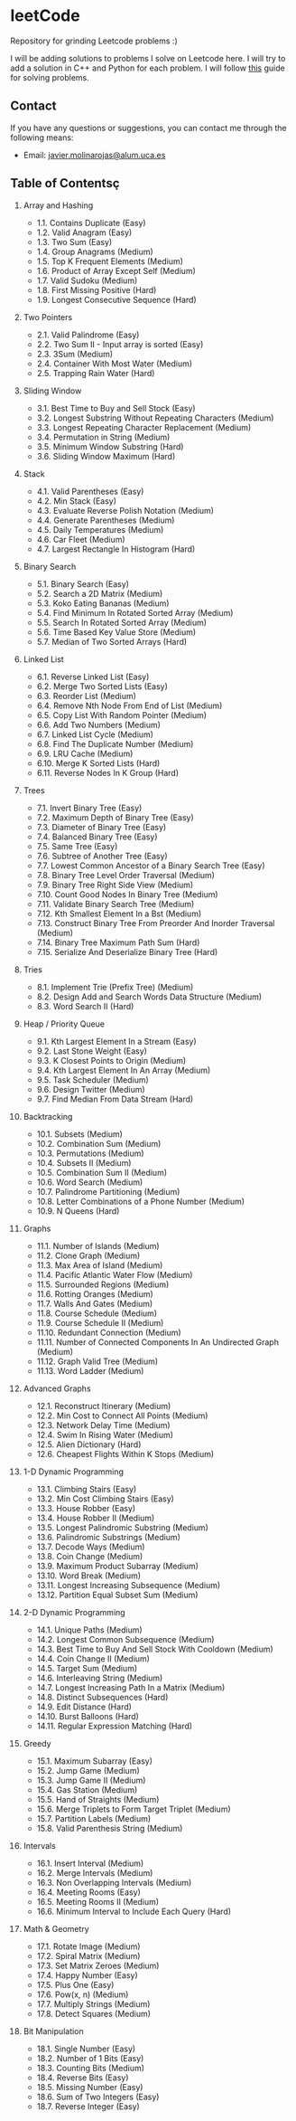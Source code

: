 # leetCode
Repository for grinding Leetcode problems :)

I will be adding solutions to problems I solve on Leetcode here. I will try to add a solution in C++ and Python for each problem. I will follow [this](https://neetcode.io/practice) guide for solving problems.

## Contact
If you have any questions or suggestions, you can contact me through the following means:

- Email: javier.molinarojas@alum.uca.es 

## Table of Contentsç
1. Array and Hashing
   - 1.1. Contains Duplicate (Easy)
   - 1.2. Valid Anagram (Easy)
   - 1.3. Two Sum (Easy)
   - 1.4. Group Anagrams (Medium)
   - 1.5. Top K Frequent Elements (Medium)
   - 1.6. Product of Array Except Self (Medium)
   - 1.7. Valid Sudoku (Medium)
   - 1.8. First Missing Positive (Hard)
   - 1.9. Longest Consecutive Sequence (Hard)


2. Two Pointers
   - 2.1. Valid Palindrome (Easy)
   - 2.2. Two Sum II - Input array is sorted (Easy)
   - 2.3. 3Sum (Medium)
   - 2.4. Container With Most Water (Medium)
   - 2.5. Trapping Rain Water (Hard)

3. Sliding Window
    - 3.1. Best Time to Buy and Sell Stock (Easy)
    - 3.2. Longest Substring Without Repeating Characters (Medium)
    - 3.3. Longest Repeating Character Replacement (Medium)
    - 3.4. Permutation in String (Medium)
    - 3.5. Minimum Window Substring (Hard)
    - 3.6. Sliding Window Maximum (Hard)

4. Stack
    - 4.1. Valid Parentheses (Easy)
    - 4.2. Min Stack (Easy)
    - 4.3. Evaluate Reverse Polish Notation (Medium)
    - 4.4. Generate Parentheses (Medium)
    - 4.5. Daily Temperatures (Medium)
    - 4.6. Car Fleet (Medium)
    - 4.7. Largest Rectangle In Histogram (Hard)


5. Binary Search
    - 5.1. Binary Search (Easy)
    - 5.2. Search a 2D Matrix (Medium)
    - 5.3. Koko Eating Bananas (Medium)
    - 5.4. Find Minimum In Rotated Sorted Array (Medium)
    - 5.5. Search In Rotated Sorted Array (Medium)
    - 5.6. Time Based Key Value Store (Medium)
    - 5.7. Median of Two Sorted Arrays (Hard)

6. Linked List
    - 6.1. Reverse Linked List (Easy)
    - 6.2. Merge Two Sorted Lists (Easy)
    - 6.3. Reorder List (Medium)
    - 6.4. Remove Nth Node From End of List (Medium)
    - 6.5. Copy List With Random Pointer (Medium)
    - 6.6. Add Two Numbers (Medium)
    - 6.7. Linked List Cycle (Medium)
    - 6.8. Find The Duplicate Number (Medium)
    - 6.9. LRU Cache (Medium)
    - 6.10. Merge K Sorted Lists (Hard)
    - 6.11. Reverse Nodes In K Group (Hard)

7. Trees
    - 7.1. Invert Binary Tree (Easy)
    - 7.2. Maximum Depth of Binary Tree (Easy)
    - 7.3. Diameter of Binary Tree (Easy)
    - 7.4. Balanced Binary Tree (Easy)
    - 7.5. Same Tree (Easy)
    - 7.6. Subtree of Another Tree (Easy)
    - 7.7. Lowest Common Ancestor of a Binary Search Tree (Easy)
    - 7.8. Binary Tree Level Order Traversal (Medium)
    - 7.9. Binary Tree Right Side View (Medium)
    - 7.10. Count Good Nodes In Binary Tree (Medium)
    - 7.11. Validate Binary Search Tree (Medium)
    - 7.12. Kth Smallest Element In a Bst (Medium)
    - 7.13. Construct Binary Tree From Preorder And Inorder Traversal (Medium)
    - 7.14. Binary Tree Maximum Path Sum (Hard)
    - 7.15. Serialize And Deserialize Binary Tree (Hard)

8. Tries
    - 8.1. Implement Trie (Prefix Tree) (Medium)
    - 8.2. Design Add and Search Words Data Structure (Medium)
    - 8.3. Word Search II (Hard)

9. Heap / Priority Queue
    - 9.1. Kth Largest Element In a Stream (Easy)
    - 9.2. Last Stone Weight (Easy)
    - 9.3. K Closest Points to Origin (Medium)
    - 9.4. Kth Largest Element In An Array (Medium)
    - 9.5. Task Scheduler (Medium)
    - 9.6. Design Twitter (Medium)
    - 9.7. Find Median From Data Stream (Hard)

10. Backtracking
    - 10.1. Subsets (Medium)
    - 10.2. Combination Sum (Medium)
    - 10.3. Permutations (Medium)
    - 10.4. Subsets II (Medium)
    - 10.5. Combination Sum II (Medium)
    - 10.6. Word Search (Medium)
    - 10.7. Palindrome Partitioning (Medium)
    - 10.8. Letter Combinations of a Phone Number (Medium)
    - 10.9. N Queens (Hard)

11. Graphs
    - 11.1. Number of Islands (Medium)
    - 11.2. Clone Graph (Medium)
    - 11.3. Max Area of Island (Medium)
    - 11.4. Pacific Atlantic Water Flow (Medium)
    - 11.5. Surrounded Regions (Medium)
    - 11.6. Rotting Oranges (Medium)
    - 11.7. Walls And Gates (Medium)
    - 11.8. Course Schedule (Medium)
    - 11.9. Course Schedule II (Medium)
    - 11.10. Redundant Connection (Medium)
    - 11.11. Number of Connected Components In An Undirected Graph (Medium)
    - 11.12. Graph Valid Tree (Medium)
    - 11.13. Word Ladder (Medium)

12. Advanced Graphs
    - 12.1. Reconstruct Itinerary (Medium)
    - 12.2. Min Cost to Connect All Points (Medium)
    - 12.3. Network Delay Time (Medium)
    - 12.4. Swim In Rising Water (Medium)
    - 12.5. Alien Dictionary (Hard)
    - 12.6. Cheapest Flights Within K Stops (Medium)

13. 1-D Dynamic Programming
    - 13.1. Climbing Stairs (Easy)
    - 13.2. Min Cost Climbing Stairs (Easy)
    - 13.3. House Robber (Easy)
    - 13.4. House Robber II (Medium)
    - 13.5. Longest Palindromic Substring (Medium)
    - 13.6. Palindromic Substrings (Medium)
    - 13.7. Decode Ways (Medium)
    - 13.8. Coin Change (Medium)
    - 13.9. Maximum Product Subarray (Medium)
    - 13.10. Word Break (Medium)
    - 13.11. Longest Increasing Subsequence (Medium)
    - 13.12. Partition Equal Subset Sum (Medium)

14. 2-D Dynamic Programming
    - 14.1. Unique Paths (Medium)
    - 14.2. Longest Common Subsequence (Medium)
    - 14.3. Best Time to Buy And Sell Stock With Cooldown (Medium)
    - 14.4. Coin Change II (Medium)
    - 14.5. Target Sum (Medium)
    - 14.6. Interleaving String (Medium)
    - 14.7. Longest Increasing Path In a Matrix (Medium)
    - 14.8. Distinct Subsequences (Hard)
    - 14.9. Edit Distance (Hard)
    - 14.10. Burst Balloons (Hard)
    - 14.11. Regular Expression Matching (Hard)

15. Greedy
    - 15.1. Maximum Subarray (Easy)
    - 15.2. Jump Game (Medium)
    - 15.3. Jump Game II (Medium)
    - 15.4. Gas Station (Medium)
    - 15.5. Hand of Straights (Medium)
    - 15.6. Merge Triplets to Form Target Triplet (Medium)
    - 15.7. Partition Labels (Medium)
    - 15.8. Valid Parenthesis String (Medium)

16. Intervals
    - 16.1. Insert Interval (Medium)
    - 16.2. Merge Intervals (Medium)
    - 16.3. Non Overlapping Intervals (Medium)
    - 16.4. Meeting Rooms (Easy)
    - 16.5. Meeting Rooms II (Medium)
    - 16.6. Minimum Interval to Include Each Query (Hard)

17. Math & Geometry
    - 17.1. Rotate Image (Medium)
    - 17.2. Spiral Matrix (Medium)
    - 17.3. Set Matrix Zeroes (Medium)
    - 17.4. Happy Number (Easy)
    - 17.5. Plus One (Easy)
    - 17.6. Pow(x, n) (Medium)
    - 17.7. Multiply Strings (Medium)
    - 17.8. Detect Squares (Medium)

18. Bit Manipulation
    - 18.1. Single Number (Easy)
    - 18.2. Number of 1 Bits (Easy)
    - 18.3. Counting Bits (Medium)
    - 18.4. Reverse Bits (Easy)
    - 18.5. Missing Number (Easy)
    - 18.6. Sum of Two Integers (Easy)
    - 18.7. Reverse Integer (Easy)

